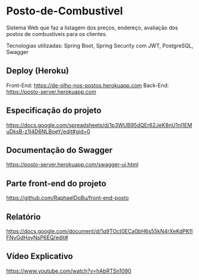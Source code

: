 # Posto-de-Combustivel
Sistema Web que faz a listagem dos preços, endereço, avaliação dos postos de combustiveis para os clientes.

Tecnologias utilizadas: Spring Boot, Spring Security com JWT, PostgreSQL, Swagger

## Deploy (Heroku)
Front-End: https://de-olho-nos-postos.herokuapp.com
Back-End: https://posto-server.herokuapp.com

## Especificação do projeto
https://docs.google.com/spreadsheets/d/1p3WUB95dQEr62JeK8nU1nl1EMuDksB-z1I4D6NLBoeY/edit#gid=0

## Documentação do Swagger
https://posto-server.herokuapp.com/swagger-ui.html

## Parte front-end do projeto
https://github.com/RaphaelDoBu/front-end-posto

## Relatório
https://docs.google.com/document/d/1q9TOct0ECa0bH6s55kN4rXeKdPKfIFNyGdHoyNsP6EQ/edit#

## Vídeo Explicativo
https://www.youtube.com/watch?v=hAbRTSn1090